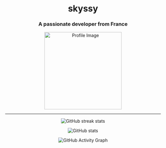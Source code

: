 <h1 align="center">skyssy</h1>
<h3 align="center">A passionate developer from France</h3>

<p align="center">
  <img src="https://user-images.githubusercontent.com/86375530/157773829-b8398628-b33b-4f71-8fe7-9fabf263747d.png" alt="Profile Image" width="250" />
</p>

---

<p align="center">
  <img src="https://github-readme-streak-stats.herokuapp.com/?user=Skyssy&theme=dark" alt="GitHub streak stats" />
</p>

<p align="center">
  <img src="https://github-readme-stats.vercel.app/api?username=Skyssy&show_icons=true&theme=dark" alt="GitHub stats" />
</p>

<p align="center">
  <img src="https://activity-graph.herokuapp.com/graph?username=Skyssy&theme=github" alt="GitHub Activity Graph" />
</p>
